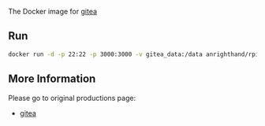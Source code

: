 The Docker image for [gitea](https://github.com/go-gitea/gitea)


## Run

```bash
docker run -d -p 22:22 -p 3000:3000 -v gitea_data:/data anrighthand/rpi-gitea
```


## More Information

Please go to original productions page:
* [gitea](https://github.com/go-gitea/gitea)






